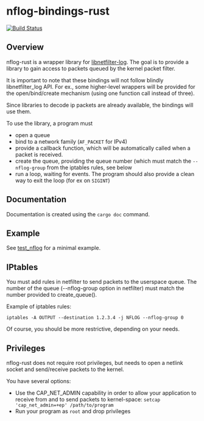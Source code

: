 # nflog-bindings-rust

[![Build Status](https://travis-ci.org/chifflier/nflog-rs.svg?branch=master)](https://travis-ci.org/chifflier/nflog-rs)

## Overview

nflog-rust is a wrapper library for
[libnetfilter-log](http://www.netfilter.org/projects/libnetfilter_log/). The goal is to provide a library to gain access to packets queued by the kernel packet filter.

It is important to note that these bindings will not follow blindly libnetfilter_log API. For ex., some higher-level wrappers will be provided for the open/bind/create mechanism (using one function call instead of three).

Since libraries to decode ip packets are already available, the bindings
will use them.

To use the library, a program must
- open a queue
- bind to a network family (`AF_PACKET` for IPv4)
- provide a callback function, which will be automatically called when a packet is received.
- create the queue, providing the queue number (which must match the `--nflog-group` from the iptables rules, see below
- run a loop, waiting for events. The program should also provide a clean way to exit the loop (for ex on `SIGINT`)

## Documentation

Documentation is created using the `cargo doc` command.

## Example

See [test_nflog](src/bin/nfprint.rs) for a minimal example.

## IPtables

You must add rules in netfilter to send packets to the userspace queue.
The number of the queue (--nflog-group option in netfilter) must match the
number provided to create_queue().

Example of iptables rules:

    iptables -A OUTPUT --destination 1.2.3.4 -j NFLOG --nflog-group 0

Of course, you should be more restrictive, depending on your needs.

## Privileges

nflog-rust does not require root privileges, but needs to open a netlink socket and send/receive packets to the kernel.

You have several options:
- Use the CAP_NET_ADMIN capability in order to allow your application to receive from and to send packets to kernel-space:
```setcap 'cap_net_admin=+ep' /path/to/program```
- Run your program as `root` and drop privileges
